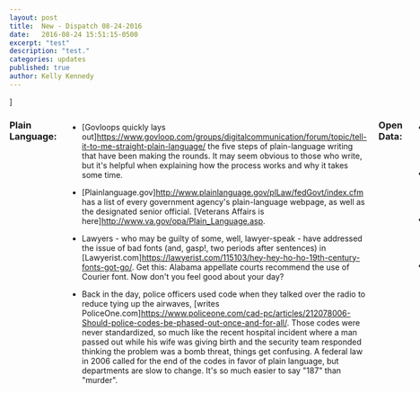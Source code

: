 ```yaml
---
layout: post
title:  New - Dispatch 08-24-2016
date:   2016-08-24 15:51:15-0500
excerpt: "test"
description: "test."
categories: updates
published: true
author: Kelly Kennedy
---
```

<div class="row">]<div class="small-12 medium-11 medium-centered columns" markdown="1">


### Plain Language:

- [Govloops quickly lays out]<https://www.govloop.com/groups/digitalcommunication/forum/topic/tell-it-to-me-straight-plain-language/> the five steps of plain-language writing that have been making the rounds. It may seem obvious to those who write, but it's helpful when explaining how the process works and why it takes some time.

- [Plainlanguage.gov]<http://www.plainlanguage.gov/plLaw/fedGovt/index.cfm>
has a list of every government agency's plain-language webpage, as well as
the designated senior official. [Veterans Affairs is here]<http://www.va.gov/opa/Plain_Language.asp>.

- Lawyers - who may be guilty of some, well, lawyer-speak - have addressed the
issue of bad fonts (and, gasp!, two periods after sentences) in
[Lawyerist.com]<https://lawyerist.com/115103/hey-hey-ho-ho-19th-century-fonts-got-go/>.
Get this: Alabama appellate courts recommend the use of Courier font. Now
don't you feel good about your day?

- Back in the day, police officers used code when they talked over the
radio to reduce tying up the airwaves, [writes PoliceOne.com]<https://www.policeone.com/cad-pc/articles/212078006-Should-police-codes-be-phased-out-once-and-for-all/>.
Those codes were never standardized, so much like the recent hospital
incident where a man passed out while his wife was giving birth and the
security team responded thinking the problem was a bomb threat, things get
confusing. A federal law in 2006 called for the end of the codes in favor
of plain language, but departments are slow to change. It's so much easier
to say "187" than "murder".

### Open Data:

- Tackling a couple of topics, rather than opening up everything, can be a
good way to go about open data for a small government, [reports Government
Technology]<http://www.govtech.com/data/Analytics-Turning-a-Flood-of-Data-into-Valuable-Information.html>.
However, it still takes a lot of effort and money to ensure the data is
available in the first place, and that no errors are made in processing
that data.

- Sometimes that data is so convoluted that it's attacked only by
journalists who dig through and then give up and submit
Freedom-of-Information-Act requests, [writes The Aspen Institute]<https://www.aspeninstitute.org/blog-posts/open-data-goes-die/>. That's a
lot of wasted resources. In fact, most open-data sites are badly designed
because they throw spaghetti at the wall, rather than planning carefully,
they write.

- And speaking of FOIA, the Defense Department needs to update its
policies, [reports The Hill]<http://thehill.com/policy/defense/291841-watchdog-pentagon-needs-to-update-foia-policies?utm_source=3DSailthru&utm_medium=3Demail&utm_campaign=3DNew%20Campaign&utm_term=3DEditorial%20-%20Military%20-%20Early%20Bird%20Brief>,
and hasn't, in some cases, for 17 years.

- The Justice Department believes intervening early with officers who
violate rules can protect citizens, but when Justice looked at data from
several departments, no one was tracking what happened after those early
interventions, reports The Washington Post]<https://www.washingtonpost.com/investigations/can-big-data-stop-bad-cops/2016/08/21/12db0728-3fb6-11e6-a66f-aa6c1883b6b1_story.html?utm_campaign=3DMilitary%20EBB%208-22-16&utm_medium=3Demail&utm_source=3DSailthru>.
Officials wonder if big data could help the departments=E2=80=94and the
country=E2=80=94better track and protect.

### Open Government:

- Providing citizens with data from the government can mean the government
ends up with better programs and systems, [reports Ideas.ted.com]<http://ideas.ted.com/how-open-government-data-creates-smarter-societies/>. But it also allows people to make smart decisions about things like health care and renting an apartment.

- [The General Services Administration is hosting a session]<http://us9.campaign-archive2.com/?u=3D6f1977de9eff4c384dc8d6527&id=3Ddd5d1b8d4a&e=3Ddd8a98a197>
at 9 a.m. Sept. 8 to help people better understand how the Technology Transformation Service buys, builds and shares federal-government technology.

### Tech/Writing Contracts:

- [The Aeronautics Research Mission Directorate]<https://www.fbo.gov/index?s=3Dopportunity&mode=3Dform&tab=3Dcore&id=3D6c36c57398359f94da3bd27ab0ea789a>
is looking for a writer or team or writers to communicate between the
directorate and its stakeholders, government agencies and the public.

### Vet Politics:

- Presidential candidate Donald Trump is leading Hillary Clinton in polls
by 10 percentage points among military families, [reports The Hill]<http://thehill.com/policy/defense/291654-poll-trump-leads-clinton-among-military-households?utm_source=3DSailthru&utm_medium=3Demail&utm_campaign=3DMilitary%20EBB%208-17-16&utm_term=3DEditorial%20-%20Military%20-%20Early%20Bird%20Brief>.


### Vet Love:

- Veterans Affairs is testing 33 private-sector-inspired projects to try
to make their programs faster and better, [reports Task & Purpose]<http://taskandpurpose.com/va-partnering-private-sector-solve-biggest-problems/?utm_source=3DSailthru&utm_medium=3Demail&utm_campaign=3DMilitary%20EBB%208-17-16&utm_term=3DEditorial%20-%20Military%20-%20Early%20Bird%20Brief>. The VA Innovators Project is looking at mental health care in emergency rooms, cardiac rehabilitation at home through technology, and community
hubs for Veterans who want more say in their treatments.

- Some innovators presented their ideas Shark-Tank style, offering Fitbits
for older patients, Apple watches to Veterans in rural areas to monitor activity, and having nurses determine if same-day appointments were necessary for some patients, [reports Military Times]<http://www.militarytimes.com/articles/va-employees-pitch-ideas-on-health-services?utm_source=3DSailthru&utm_medium=3Demail&utm_campaign=3DMilitary%20EBB%208-22-16&utm_term=3DEditorial%20-%20Military%20-%20Early%20Bird%20Brief>.


- Thirty-one Veterans will compete in the Paralympics in Rio in
September, [reports Task & Purpose]<http://taskandpurpose.com/31-veterans-headed-paralympics-team-usa/?utm_source=3DSailthru&utm_medium=3Demail&utm_campaign=3DMilitary%20EBB%208-18-16&utm_term=3DEditorial%20-%20Military%20-%20Early%20Bird%20Brief>. Because of course.

- Iraq & Afghanistan Veterans of America will host a debate between Donald
Trump and Hillary Clinton that focuses on Veterans' and military issues
Sept. 7, [reports Military Times]<http://www.militarytimes.com/articles/veterans-issues-2016-election-final-push?utm_source=3DSailthru&utm_medium=3Demail&utm_campaign=3DMilitary%20EBB%208-22-16&utm_term=3DEditorial%20-%20Military%20-%20Early%20Bird%20Brief>.


### What we're reading:

- On some level, we probably all know what has led to our greatest "aha!"
moments. But The Mission put together [a five-step guide]<https://medium.com/the-mission/for-a-more-creative-brain-follow-these-5-steps-2a248250e4a0#.9mbglesxc>
to coming up with an idea that, well, "aha!" It might not be quite as nebulous and free-flowing as we like to believe.

</div></div>
